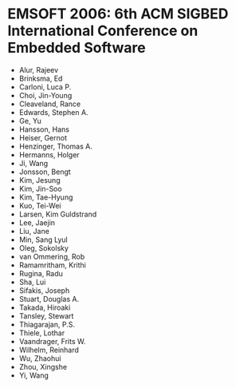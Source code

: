 # EMSOFT 2006: 6th ACM SIGBED International Conference on Embedded Software
* Alur, Rajeev
* Brinksma, Ed
* Carloni, Luca P.
* Choi, Jin-Young
* Cleaveland, Rance
* Edwards, Stephen A.
* Ge, Yu
* Hansson, Hans
* Heiser, Gernot
* Henzinger, Thomas A.
* Hermanns, Holger
* Ji, Wang
* Jonsson, Bengt
* Kim, Jesung
* Kim, Jin-Soo
* Kim, Tae-Hyung
* Kuo, Tei-Wei
* Larsen, Kim Guldstrand
* Lee, Jaejin
* Liu, Jane
* Min, Sang Lyul
* Oleg, Sokolsky
* van Ommering, Rob
* Ramamritham, Krithi
* Rugina, Radu
* Sha, Lui
* Sifakis, Joseph
* Stuart, Douglas A.
* Takada, Hiroaki
* Tansley, Stewart
* Thiagarajan, P.S.
* Thiele, Lothar
* Vaandrager, Frits W.
* Wilhelm, Reinhard
* Wu, Zhaohui
* Zhou, Xingshe
* Yi, Wang
